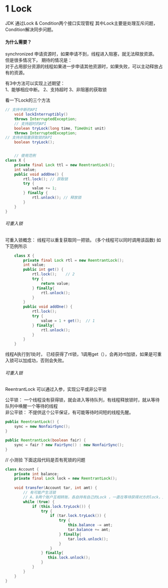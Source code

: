 # 1 Lock  

JDK 通过Lock & Condition两个接口实现管程  其中Lock主要是处理互斥问题，Condition解决同步问题。  

#### 为什么需要？  
synchronized 申请资源时，如果申请不到，线程进入阻塞，就无法释放资源。  
但是很多情况下， 期待的情况是：  
对于占用部分资源的线程如果进一步申请其他资源时，如果失败，可以主动释放占有的资源。  

有3中方法可以实现上述期望：  
1、能够相应中断。
2、支持超时
3、非阻塞的获取锁

看一下Lock的三个方法
```java
// 支持中断的API
    void lockInterruptibly() 
    throws InterruptedException;
    // 支持超时的API
    boolean tryLock(long time, TimeUnit unit) 
    throws InterruptedException;
// 支持非阻塞获取锁的API
    boolean tryLock();


    // 使用范例
class X {
    private final Lock ttl = new ReentrantLock();
    int value;
    public void addOne() {
        rtl.lock(); // 获取锁
        try {
            value += 1;
        } finally {
            rtl.unlock(); // 释放锁
        }
    }
}
```


###### 可重入锁  
可重入锁概念： 线程可以重复获取同一把锁。 (多个线程可以同时调用该函数)
如下范例所示
```java
    class X {
        private final Lock rtl = new ReentrantLock();
        int value;
        public int get() {
            rtl.lock();    // 2
            try {
                return value;
            } finally{
                rtl.unlock();
            }
        }       
        public void addOne() {
            rtl.lock();   
            try {
                value = 1 + get();  // 1
            } finally{
                rtl.unlock();
            }
        }   
    }
```
线程A执行到1处时， 已经获得了rtl锁，1调用get（），会再对rtl加锁，如果是可重入锁可以加成功，否则会失败。  


###### 可重入锁     
ReentrantLock 可以通过入参，实现公平或非公平锁  

公平锁：   一个线程没有获得锁，就会进入等待队列，有线程释放锁时，就从等待队列中唤醒一个等待的线程  
非公平锁： 不提供这个公平保证，有可能等待时间短的线程先醒。 
```java
public ReentrantLock() {
    sync = new NonfairSync();
}

public ReentrantLock(boolean fair) {
    sync = fair ? new FairSync() : new NonfairSync();
}
```



// 小测验 下面这段代码是否有死锁的问题
```java
class Account {
    private int balance;
    private final Lock lock = new ReentrantLock();
    
    void transfer(Account tar, int amt) {
        // 有可能产生活锁
        // A、B两个账户互相转账，各自持有自己的Lock ，一直在等待获得对方的lock，形成活锁
        while (true) {
            if (this.lock.tryLock()) {
                try {
                    if (tar.lock.tryLock()) {
                        try {
                            this.balance -= amt;
                            tar.balance += amt;
                        } finally{
                            tar.lock.unlock();
                        }
                    }
                } finally{
                   this.lock.unlock();
                }
            }
        }
    }   
}
```